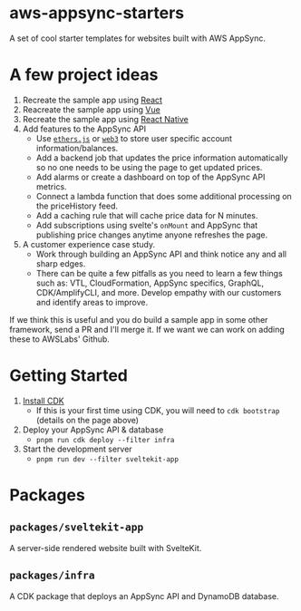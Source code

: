 # aws-appsync-starters

A set of cool starter templates for websites built with AWS AppSync.

# A few project ideas

1. Recreate the sample app using [React](https://reactjs.org/)
2. Reacreate the sample app using [Vue](https://vuejs.org/)
3. Recreate the sample app using [React Native](https://reactnative.dev/)
4. Add features to the AppSync API
    - Use [`ethers.js`](https://docs.ethers.io/v5/) or [`web3`](https://web3js.readthedocs.io/en/v1.3.4/) to store user specific account information/balances.
    - Add a backend job that updates the price information automatically so no one needs to be using the page to get updated prices.
    - Add alarms or create a dashboard on top of the AppSync API metrics.
    - Connect a lambda function that does some additional processing on the priceHistory feed.
    - Add a caching rule that will cache price data for N minutes.
    - Add subscriptions using svelte's `onMount` and AppSync that publishing price changes anytime anyone refreshes the page.
5. A customer experience case study.
   - Work through building an AppSync API and think notice any and all sharp edges.
   - There can be quite a few pitfalls as you need to learn a few things such as: VTL, CloudFormation, AppSync specifics, GraphQL, CDK/AmplifyCLI, and more. Develop empathy with our customers and identify areas to improve.

If we think this is useful and you do build a sample app in some other framework, send a PR and I'll merge it. If we want
we can work on adding these to AWSLabs' Github.

# Getting Started

1. [Install CDK](https://docs.aws.amazon.com/cdk/latest/guide/getting_started.html)
    - If this is your first time using CDK, you will need to `cdk bootstrap` (details on the page above)
2. Deploy your AppSync API & database
    -  `pnpm run cdk deploy --filter infra`
3. Start the development server
    - `pnpm run dev --filter sveltekit-app`

# Packages

## `packages/sveltekit-app`

A server-side rendered website built with SvelteKit.

## `packages/infra`

A CDK package that deploys an AppSync API and DynamoDB database.
